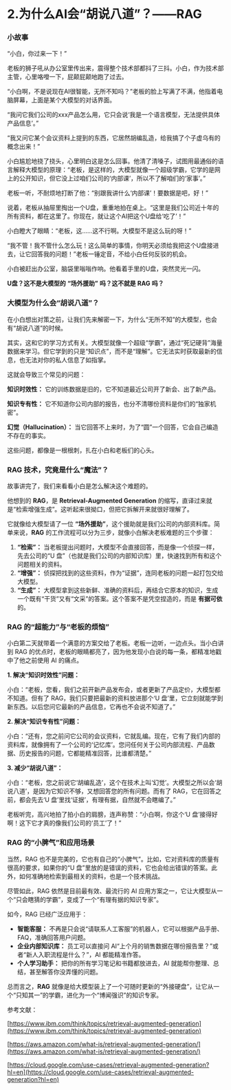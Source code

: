 # 2.为什么AI会“胡说八道”？——RAG

### 小故事

“小白，你过来一下！”

老板的狮子吼从办公室里传出来，震得整个技术部都抖了三抖。小白，作为技术部主管，心里咯噔一下，屁颠屁颠地跑了过去。

“小白啊，不是说现在AI很智能，无所不知吗？”老板的脸上写满了不满，他指着电脑屏幕，上面是某个大模型的对话界面。

“我问它我们公司的xxx产品怎么用，它只会说‘我是一个语言模型，无法提供具体产品信息’。”

“我又问它某个会议资料上提到的东西，它居然胡编乱造，给我搞了个子虚乌有的概念出来！”

小白尴尬地挠了挠头，心里明白这是怎么回事。他清了清嗓子，试图用最通俗的语言解释大模型的原理：“老板，是这样的，大模型就像一个超级学霸，它学的是网上的公开知识，但它没上过咱们公司的‘内部课’，所以不了解咱们的‘家事’。”

老板一听，不耐烦地打断了他：“别跟我讲什么‘内部课’！要数据是吧，好！”

说着，老板从抽屉里掏出一个U盘，重重地拍在桌上。“这里是我们公司近十年的所有资料，都在这里了。你现在，就让这个AI把这个U盘给‘吃了’！”

小白瞪大了眼睛：“老板，这……这不行啊。大模型不是这么玩的呀！”

“我不管！我不管什么怎么玩！这么简单的事情，你明天必须给我把这个U盘接进去，让它回答我的问题！”老板一锤定音，不给小白任何反驳的机会。

小白被赶出办公室，脑袋里嗡嗡作响。他看着手里的U盘，突然灵光一闪。

**U盘？这不是大模型的** **“场外援助”** **吗？这不就是** **RAG** **吗？**

### **大模型为什么会“胡说八道”？**

在小白想出对策之前，让我们先来解密一下，为什么“无所不知”的大模型，也会有“胡说八道”的时候。

其实，这和它的学习方式有关。大模型就像一个超级“学霸”，通过“死记硬背”海量数据来学习。但它学到的只是“知识点”，而不是“理解”。它无法实时获取最新的信息，也无法对你的私人信息了如指掌。

这就会导致三个常见的问题：

**知识时效性：** 它的训练数据是旧的，它不知道最近公司开了新会、出了新产品。

**知识专有性：** 它不知道你公司内部的报告，也分不清哪份资料是你们的“独家机密”。

**幻觉（Hallucination）：** 当它回答不上来时，为了“圆”一个回答，它会自己编造不存在的事实。

这些问题，都像是一根根刺，扎在小白和老板们的心头。

### **RAG 技术，究竟是什么“魔法”？**

故事讲完了，我们来看看小白是怎么解决这个难题的。

他想到的 **RAG**，是 **Retrieval-Augmented Generation** 的缩写，直译过来就是“检索增强生成”。这听起来很拗口，但把它拆解开来就很好理解了。

它就像给大模型请了一位 **“场外援助”**，这个援助就是我们公司的内部资料库。简单来说，**RAG** 的工作流程可以分为三步，就像小白解决老板难题的三个步骤：

1. **“检索”：** 当老板提出问题时，大模型不会直接回答，而是像一个侦探一样，先去公司的“U 盘”（也就是我们公司的内部知识库）里，快速找到所有和这个问题相关的资料。
2. **“增强”：** 侦探把找到的这些资料，作为“证据”，连同老板的问题一起打包交给大模型。
3. **“生成”：** 大模型拿到这些新鲜、准确的资料后，再结合它原本的知识，生成一个既有“干货”又有“文采”的答案。这个答案不是凭空捏造的，而是 **有据可依** 的。

### **RAG 的“超能力”与“老板的烦恼”**

小白第二天就带着一个满意的方案交给了老板。老板一边听，一边点头。当小白讲到 RAG 的优点时，老板的眼睛都亮了，因为他发现小白说的每一条，都精准地戳中了他之前使用 AI 的痛点。

**1. 解决“知识时效性”问题：**

小白：“老板，您看，我们之前开新产品发布会，或者更新了产品定价，大模型都不知道。但有了 RAG，我们只要把最新的资料放进那个‘U 盘’里，它立刻就能学到新东西。以后您问它最新的产品信息，它再也不会说不知道了。”

**2. 解决“知识专有性”问题：**

小白：“还有，您之前问它公司的会议资料，它就乱编。现在，它有了我们内部的资料库，就像拥有了一个公司的‘记忆库’。您问任何关于公司内部流程、产品数据、历史报告的问题，它都能精准回答，比谁都清楚。”

**3. 减少“胡说八道”：**

小白：“老板，您之前说它‘胡编乱造’，这个在技术上叫‘幻觉’。大模型之所以会‘胡说八道’，是因为它知识不够，又想回答您的所有问题。而有了 RAG，它在回答之前，都会先去‘U 盘’里找‘证据’，有理有据，自然就不会瞎编了。”

老板听完，高兴地拍了拍小白的肩膀，连声称赞：“小白啊，你这个‘U 盘’接得好啊！这下它才真的像我们公司的‘员工’了！”

### **RAG 的“小脾气”和应用场景**

当然，RAG 也不是完美的，它也有自己的“小脾气”。比如，它对资料库的质量有很高的要求，如果你的“U 盘”里放的是错误的资料，它也会给出错误的答案。此外，如何准确地检索到最相关的资料，也是一个技术挑战。

尽管如此，RAG 依然是目前最有效、最流行的 AI 应用方案之一，它让大模型从一个“只会瞎猜的学霸”，变成了一个“有理有据的知识专家”。

如今，RAG 已经广泛应用于：

- **智能客服：** 不再是只会说“请联系人工客服”的机器人，它可以根据产品手册、FAQ，准确回答用户问题。
- **企业内部知识库：** 员工可以直接问 AI“上个月的销售数据在哪份报告里？”或者“新人入职流程是什么？”，AI 都能精准作答。
- **个人学习助手：** 把你的所有学习笔记和书籍都放进去，AI 就能帮你整理、总结，甚至解答你没弄懂的问题。

总而言之，**RAG** 就像是给大模型装上了一个可随时更新的“外接硬盘”，让它从一个“只知其一”的学霸，进化为一个“博闻强识”的知识专家。

参考文献：

[https://www.ibm.com/think/topics/retrieval-augmented-generation](https://www.ibm.com/think/topics/retrieval-augmented-generation)

[https://aws.amazon.com/what-is/retrieval-augmented-generation/](https://aws.amazon.com/what-is/retrieval-augmented-generation/)

[https://cloud.google.com/use-cases/retrieval-augmented-generation?hl=en](https://cloud.google.com/use-cases/retrieval-augmented-generation?hl=en)